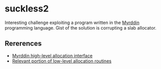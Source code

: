# suckless2

Interesting challenge exploiting a program written in the [Myrddin](https://myrlang.org/) programming language. Gist of the solution is corrupting a slab allocator.

## Rererences
* [Myrddin high-level allocation interface](https://github.com/oridb/mc/blob/master/lib/std/alloc.myr)
* [Relevant portion of low-level allocation routines](https://github.com/oridb/mc/blob/master/lib/std/bytealloc.myr#L320-L344)
